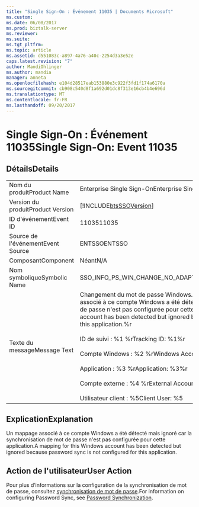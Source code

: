 ```yaml
---
title: "Single Sign-On : Événement 11035 | Documents Microsoft"
ms.custom: 
ms.date: 06/08/2017
ms.prod: biztalk-server
ms.reviewer: 
ms.suite: 
ms.tgt_pltfrm: 
ms.topic: article
ms.assetid: d551083c-a897-4a76-a40c-2254d3a3e52e
caps.latest.revision: "7"
author: MandiOhlinger
ms.author: mandia
manager: anneta
ms.openlocfilehash: e104d28517eab153880e3c922f3fd1f174a6170a
ms.sourcegitcommit: cb908c540d8f1a692d01dc8f313e16cb4b4e696d
ms.translationtype: MT
ms.contentlocale: fr-FR
ms.lasthandoff: 09/20/2017
---
```

# <a name="single-sign-on-event-11035"></a><span data-ttu-id="9a947-102">Single Sign-On : Événement 11035</span><span class="sxs-lookup"><span data-stu-id="9a947-102">Single Sign-On: Event 11035</span></span>
## <a name="details"></a><span data-ttu-id="9a947-103">Détails</span><span class="sxs-lookup"><span data-stu-id="9a947-103">Details</span></span>  
  
|||  
|-|-|  
|<span data-ttu-id="9a947-104">Nom du produit</span><span class="sxs-lookup"><span data-stu-id="9a947-104">Product Name</span></span>|<span data-ttu-id="9a947-105">Enterprise Single Sign-On</span><span class="sxs-lookup"><span data-stu-id="9a947-105">Enterprise Single Sign-On</span></span>|  
|<span data-ttu-id="9a947-106">Version du produit</span><span class="sxs-lookup"><span data-stu-id="9a947-106">Product Version</span></span>|[!INCLUDE[btsSSOVersion](../includes/btsssoversion-md.md)]|  
|<span data-ttu-id="9a947-107">ID d'événement</span><span class="sxs-lookup"><span data-stu-id="9a947-107">Event ID</span></span>|<span data-ttu-id="9a947-108">11035</span><span class="sxs-lookup"><span data-stu-id="9a947-108">11035</span></span>|  
|<span data-ttu-id="9a947-109">Source de l'événement</span><span class="sxs-lookup"><span data-stu-id="9a947-109">Event Source</span></span>|<span data-ttu-id="9a947-110">ENTSSO</span><span class="sxs-lookup"><span data-stu-id="9a947-110">ENTSSO</span></span>|  
|<span data-ttu-id="9a947-111">Composant</span><span class="sxs-lookup"><span data-stu-id="9a947-111">Component</span></span>|<span data-ttu-id="9a947-112">Néant</span><span class="sxs-lookup"><span data-stu-id="9a947-112">N/A</span></span>|  
|<span data-ttu-id="9a947-113">Nom symbolique</span><span class="sxs-lookup"><span data-stu-id="9a947-113">Symbolic Name</span></span>|<span data-ttu-id="9a947-114">SSO_INFO_PS_WIN_CHANGE_NO_ADAPTER</span><span class="sxs-lookup"><span data-stu-id="9a947-114">SSO_INFO_PS_WIN_CHANGE_NO_ADAPTER</span></span>|  
|<span data-ttu-id="9a947-115">Texte du message</span><span class="sxs-lookup"><span data-stu-id="9a947-115">Message Text</span></span>|<span data-ttu-id="9a947-116">Changement du mot de passe Windows.</span><span class="sxs-lookup"><span data-stu-id="9a947-116">Windows password change.</span></span> <span data-ttu-id="9a947-117">Un mappage associé à ce compte Windows a été détecté mais ignoré car la synchronisation de mot de passe n'est pas configurée pour cette application.%r</span><span class="sxs-lookup"><span data-stu-id="9a947-117">A mapping for this Windows account has been detected but ignored because password sync is not configured for this application.%r</span></span><br /><br /> <span data-ttu-id="9a947-118">ID de suivi : %1 %r</span><span class="sxs-lookup"><span data-stu-id="9a947-118">Tracking ID: %1%r</span></span><br /><br /> <span data-ttu-id="9a947-119">Compte Windows : %2 %r</span><span class="sxs-lookup"><span data-stu-id="9a947-119">Windows Account: %2%r</span></span><br /><br /> <span data-ttu-id="9a947-120">Application : %3 %r</span><span class="sxs-lookup"><span data-stu-id="9a947-120">Application: %3%r</span></span><br /><br /> <span data-ttu-id="9a947-121">Compte externe : %4 %r</span><span class="sxs-lookup"><span data-stu-id="9a947-121">External Account: %4%r</span></span><br /><br /> <span data-ttu-id="9a947-122">Utilisateur client : %5</span><span class="sxs-lookup"><span data-stu-id="9a947-122">Client User: %5</span></span>|  
  
## <a name="explanation"></a><span data-ttu-id="9a947-123">Explication</span><span class="sxs-lookup"><span data-stu-id="9a947-123">Explanation</span></span>  
 <span data-ttu-id="9a947-124">Un mappage associé à ce compte Windows a été détecté mais ignoré car la synchronisation de mot de passe n'est pas configurée pour cette application.</span><span class="sxs-lookup"><span data-stu-id="9a947-124">A mapping for this Windows account has been detected but ignored because password sync is not configured for this application.</span></span>  
  
## <a name="user-action"></a><span data-ttu-id="9a947-125">Action de l'utilisateur</span><span class="sxs-lookup"><span data-stu-id="9a947-125">User Action</span></span>  
 <span data-ttu-id="9a947-126">Pour plus d’informations sur la configuration de la synchronisation de mot de passe, consultez [synchronisation de mot de passe](../core/password-synchronization2.md).</span><span class="sxs-lookup"><span data-stu-id="9a947-126">For information on configuring Password Sync, see [Password Synchronization](../core/password-synchronization2.md).</span></span>